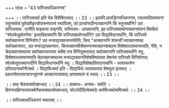 +++
title = "43 पारिप्लवाधिकरणम्"

+++
।। पारिप्लवार्था इति चेन्न विशेषितत्वात् ।। 23 ।। इदमपि प्रासङ्गिमधिकरणम्, रसतमादिवाक्यानां स्तुत्यर्थत्वं पूर्वपक्षीकृत्योपासनपरत्वं स्थापितम्, एवं प्रातर्दनादीन्याख्यानानि किं स्तुत्यर्थानि? उत पारिप्लवाथर्ानीति शङ्कया सङ्गति, पारिप्लवाः- आख्यानानि, इह पारिप्लवशब्देनाख्यानशंसनं विवक्षितं "श्वेतकेतुर्हारुणेयः' इत्यादिवाक्यानि किं पारिप्लवप्रयोगार्थानि? उत विद्याविदानार्थानि, किं पारिप्लवे सर्वाख्यानानां विनियोगः? उत मन्वाद्याख्यानानामेवेति, किम् "आख्यानानि शंसन्ती'त्याख्यानशब्दः सर्वाख्यानापरः, उत मन्वाद्याख्यानपरः, किमाख्यानविशेषाम्नानमाख्यानशब्दस्य विशेषपरतामवगमयति, नेति, न चेदाख्यानशब्दस्य सर्वाख्यानपरतया सर्वेषां तत्र विनियुक्त्तत्वात् सर्वाख्यानानि पारिप्लवार्थानि स्युः, विशेषपरतामवगमयति चेदाख्यानशब्दस्य मन्वाद्याख्यानविशेषविषयतया तेषाभेव पारिप्लवे विनियोगात् श्वेतकेतूपाख्यानादीनि विद्याविधानार्थानि स्युः । विद्याविशेषप्रतिपादनार्थानि - स्तावकत्वेन प्रतिपादनार्थानीत्यर्थः । विद्याविध्यर्था इति - विद्याविधेः स्तावकतया शेषभूता इत्यथर्ः । प्रकरणोपात्तमात्रानभ्युपगमे आख्यानातश्यात् अश्यक्यत्वं च स्यात् ।। 23 ।।

।। तथा चैकवाक्योपबन्धात् ।। 24 ।। उपबन्धः- अन्वयः- यथेति । हिरण्यदक्षिण्यत्ववाक्येनैकवाक्यतयोपबन्धात्, सोऽरोदीदित्येवमादेः कर्मविध्यर्थत्वमित्यर्थः ।। 24 ।।

।। पारिप्लवार्थाधिकरणं समाप्तम् ।।

